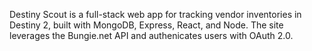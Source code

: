 Destiny Scout is a full-stack web app for tracking vendor inventories in Destiny 2, built with MongoDB, Express, React, and Node. The site leverages the Bungie.net API and authenicates users with OAuth 2.0. 
